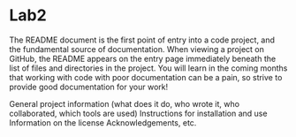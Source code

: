 # Lab2
The README document is the first point of entry into a code project, and the fundamental source of documentation. When viewing a project on GitHub, the README appears on the entry page immediately beneath the list of files and directories in the project. You will learn in the coming months that working with code with poor documentation can be a pain, so strive to provide good documentation for your work!


General project information (what does it do, who wrote it, who collaborated, which tools are used)
Instructions for installation and use
Information on the license
Acknowledgements, etc.